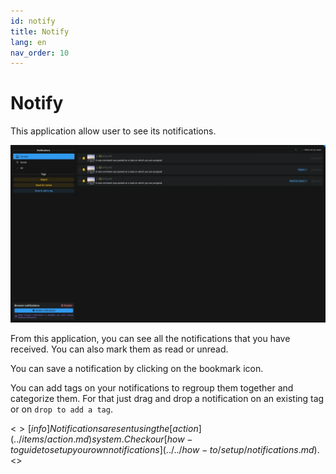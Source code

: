 ```yaml
---
id: notify
title: Notify
lang: en
nav_order: 10
---
```


# Notify

This application allow user to see its notifications.

![Notify](../../_medias/screenshots/notify.webp)

From this application, you can see all the notifications that you have received. You can also mark them as read or unread.

You can save a notification by clicking on the <span class="aq-icon">bookmark</span> icon.

You can add tags on your notifications to regroup them together and categorize them. For that just drag and drop a notification on an existing tag or on `drop to add a tag`.

<$>[info]
Notifications are sent using the [action](../items/action.md) system.
Check our [how-to guide to setup your own notifications](../../how-to/setup/notifications.md).
<$>